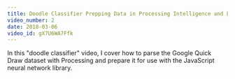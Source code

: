 ```yaml
---
title: Doodle Classifier Prepping Data in Processing Intelligence and Learning
video_number: 2
date: 2018-03-06
video_id: gX7U6WA7Ffk
---
```

In this "doodle classifier" video, I cover how to parse the Google Quick Draw dataset with Processing and prepare it for use with the JavaScript neural network library.
